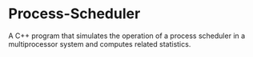 # Process-Scheduler
A C++ program that simulates the operation of a process scheduler in a multiprocessor system and computes related statistics.
